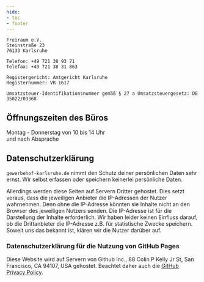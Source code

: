 ```yaml
---
hide:
- toc
- footer
---
```


```
Freiraum e.V.
Steinstraße 23
76133 Karlsruhe

Telefon: +49 721 38 93 71
Telefax: +49 721 38 31 863

Registergericht: Amtgericht Karlsruhe
Registernummer: VR 1617

Umsatzsteuer-Identifikationsnummer gemäß § 27 a Umsatzsteuergesetz: DE 35022/03368
```

## Öffnungszeiten des Büros

Montag - Donnerstag von 10 bis 14 Uhr<br>
und nach Absprache

## Datenschutzerklärung

`gewerbehof-karlsruhe.de` nimmt den Schutz deiner persönlichen Daten sehr ernst. Wir selbst erfassen oder speichern keinerlei persönliche Daten.

Allerdings werden diese Seiten auf Servern Dritter gehostet. Dies setzt voraus, dass die jeweiligen Anbieter die IP-Adressen der Nutzer wahrnehmen. Denn ohne die IP-Adresse könnten sie Inhalte nicht an den Browser des jeweiligen Nutzers senden. Die IP-Adresse ist für die Darstellung der Inhalte erforderlich. Wir haben leider keinen Einfluss darauf, ob die Drittanbieter die IP-Adresse z.B. für statistische Zwecke speichern. Soweit uns das bekannt ist, klären wir die Nutzer darüber auf.

### Datenschutzerklärung für die Nutzung von GitHub Pages

Diese Website wird auf Servern von Github Inc., 88 Colin P Kelly Jr St, San Francisco, CA 94107, USA gehostet. Beachtet daher auch die [GitHub Privacy Policy](https://github.com/site/privacy).
